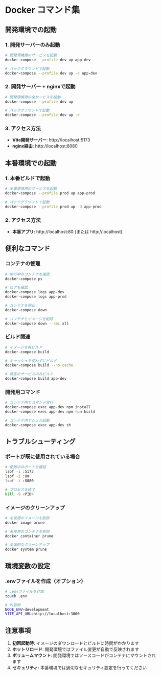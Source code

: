 # Docker コマンド集

## 開発環境での起動

### 1. 開発サーバーのみ起動
```bash
# 開発環境用のサービスを起動
docker-compose --profile dev up app-dev

# バックグラウンドで起動
docker-compose --profile dev up -d app-dev
```

### 2. 開発サーバー + nginxで起動
```bash
# 開発環境用の全サービスを起動
docker-compose --profile dev up

# バックグラウンドで起動
docker-compose --profile dev up -d
```

### 3. アクセス方法
- **Vite開発サーバー**: http://localhost:5173
- **nginx経由**: http://localhost:8080

## 本番環境での起動

### 1. 本番ビルドで起動
```bash
# 本番環境用のサービスを起動
docker-compose --profile prod up app-prod

# バックグラウンドで起動
docker-compose --profile prod up -d app-prod
```

### 2. アクセス方法
- **本番アプリ**: http://localhost:80 (または http://localhost)

## 便利なコマンド

### コンテナの管理
```bash
# 実行中のコンテナを確認
docker-compose ps

# ログを確認
docker-compose logs app-dev
docker-compose logs app-prod

# コンテナを停止
docker-compose down

# コンテナとイメージを削除
docker-compose down --rmi all
```

### ビルド関連
```bash
# イメージを再ビルド
docker-compose build

# キャッシュを使わずにビルド
docker-compose build --no-cache

# 特定のサービスのみビルド
docker-compose build app-dev
```

### 開発用コマンド
```bash
# コンテナ内でコマンド実行
docker-compose exec app-dev npm install
docker-compose exec app-dev npm run build

# コンテナ内でシェル起動
docker-compose exec app-dev sh
```

## トラブルシューティング

### ポートが既に使用されている場合
```bash
# 使用中のポートを確認
lsof -i :5173
lsof -i :80
lsof -i :8080

# プロセスを終了
kill -9 <PID>
```

### イメージのクリーンアップ
```bash
# 未使用のイメージを削除
docker image prune

# 未使用のコンテナを削除
docker container prune

# 全体的なクリーンアップ
docker system prune
```

## 環境変数の設定

### .envファイルを作成（オプション）
```bash
# .envファイルを作成
touch .env

# 内容例
NODE_ENV=development
VITE_API_URL=http://localhost:3000
```

## 注意事項

1. **初回起動時**: イメージのダウンロードとビルドに時間がかかります
2. **ホットリロード**: 開発環境ではファイル変更が自動で反映されます
3. **ボリュームマウント**: 開発環境ではソースコードがコンテナにマウントされます
4. **セキュリティ**: 本番環境では適切なセキュリティ設定を行ってください 